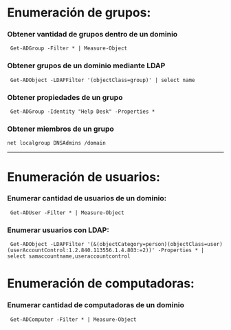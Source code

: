 # Enumeración de grupos:

### Obtener vantidad de grupos dentro de un dominio

     Get-ADGroup -Filter * | Measure-Object

### Obtener grupos de un dominio mediante LDAP

     Get-ADObject -LDAPFilter '(objectClass=group)' | select name

### Obtener propiedades de un grupo

     Get-ADGroup -Identity "Help Desk" -Properties *


### Obtener miembros de un grupo

    net localgroup DNSAdmins /domain

---
# Enumeración de usuarios:

### Enumerar cantidad de usuarios de un dominio:

     Get-ADUser -Filter * | Measure-Object

### Enumerar usuarios con LDAP:

     Get-ADObject -LDAPFilter '(&(objectCategory=person)(objectClass=user)(userAccountControl:1.2.840.113556.1.4.803:=2))' -Properties * | select samaccountname,useraccountcontrol

# Enumeración de computadoras:
     
### Enumerar cantidad de computadoras de un dominio

     Get-ADComputer -Filter * | Measure-Object
